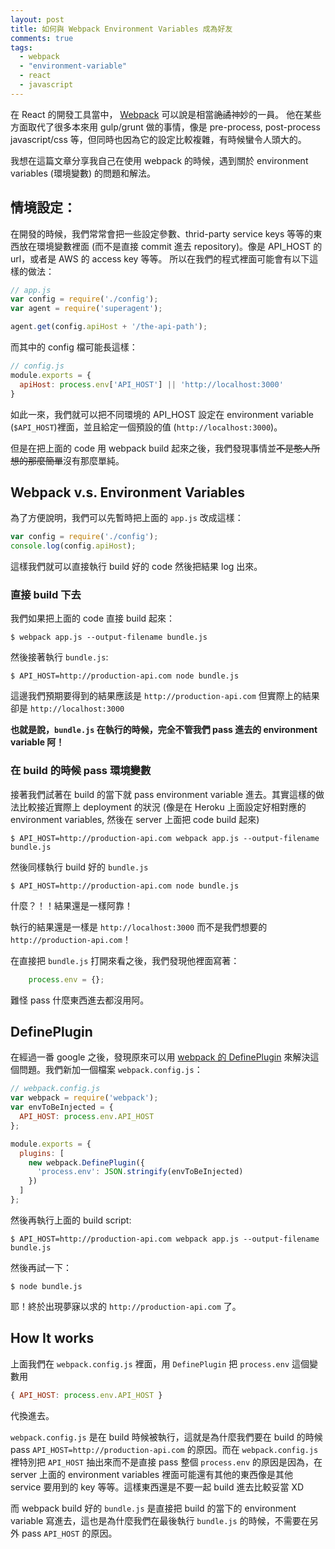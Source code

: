 ```yaml
---
layout: post
title: 如何與 Webpack Environment Variables 成為好友
comments: true
tags:
  - webpack
  - "environment-variable"
  - react
  - javascript
---
```


在 React 的開發工具當中， [Webpack](https://webpack.github.io/) 可以說是相當<s>詭譎</s>神妙的一員。
他在某些方面取代了很多本來用 gulp/grunt 做的事情，像是 pre-process, post-process javascript/css 等，但同時也因為它的設定比較複雜，有時候蠻令人頭大的。

我想在這篇文章分享我自己在使用 webpack 的時候，遇到關於 environment variables (環境變數) 的問題和解法。

## 情境設定：
在開發的時候，我們常常會把一些設定參數、thrid-party service keys 等等的東西放在環境變數裡面 (而不是直接 commit 進去 repository)。像是 API\_HOST 的 url，或者是 AWS 的 access key 等等。
所以在我們的程式裡面可能會有以下這樣的做法：

```javascript
// app.js
var config = require('./config');
var agent = require('superagent');

agent.get(config.apiHost + '/the-api-path');
```

而其中的 config 檔可能長這樣：

```javascript
// config.js
module.exports = {
  apiHost: process.env['API_HOST'] || 'http://localhost:3000'
}
```

如此一來，我們就可以把不同環境的 API\_HOST 設定在 environment variable (`$API_HOST`)裡面，並且給定一個預設的值 (`http://localhost:3000`)。

但是在把上面的 code 用 webpack build 起來之後，我們發現事情並<s>不是憨人所想的那麼簡單</s>沒有那麼單純。

## Webpack v.s. Environment Variables

為了方便說明，我們可以先暫時把上面的 `app.js` 改成這樣：

```javascript
var config = require('./config');
console.log(config.apiHost);
```

這樣我們就可以直接執行 build 好的 code 然後把結果 log 出來。

### 直接 build 下去

我們如果把上面的 code 直接 build 起來：

```
$ webpack app.js --output-filename bundle.js
```

然後接著執行 `bundle.js`:

```
$ API_HOST=http://production-api.com node bundle.js
```

這邊我們預期要得到的結果應該是 `http://production-api.com`
但實際上的結果卻是 `http://localhost:3000`

**也就是說，`bundle.js` 在執行的時候，完全不管我們 pass 進去的 environment variable 阿！**

### 在 build 的時候 pass 環境變數

接著我們試著在 build 的當下就 pass environment variable 進去。其實這樣的做法比較接近實際上 deployment 的狀況 (像是在 Heroku 上面設定好相對應的 environment variables, 然後在 server 上面把 code build 起來)

```
$ API_HOST=http://production-api.com webpack app.js --output-filename bundle.js
```

然後同樣執行 build 好的 `bundle.js`

```
$ API_HOST=http://production-api.com node bundle.js
```

什麼？！！結果還是一樣阿靠！

執行的結果還是一樣是 `http://localhost:3000` 而不是我們想要的 `http://production-api.com`！

在直接把 `bundle.js` 打開來看之後，我們發現他裡面寫著：

```javascript
	process.env = {};
```

難怪 pass 什麼東西進去都沒用阿。

## DefinePlugin
在經過一番 google 之後，發現原來可以用 [webpack 的 DefinePlugin](https://webpack.github.io/docs/list-of-plugins.html#defineplugin) 來解決這個問題。我們新加一個檔案 `webpack.config.js`：

```javascript
// webpack.config.js
var webpack = require('webpack');
var envToBeInjected = {
  API_HOST: process.env.API_HOST
};

module.exports = {
  plugins: [
    new webpack.DefinePlugin({
      'process.env': JSON.stringify(envToBeInjected)
    })
  ]
};
```

然後再執行上面的 build script:
```
$ API_HOST=http://production-api.com webpack app.js --output-filename bundle.js
```

然後再試一下：
```
$ node bundle.js
```

耶！終於出現夢寐以求的 `http://production-api.com` 了。

## How It works
上面我們在 `webpack.config.js` 裡面，用 `DefinePlugin` 把 `process.env` 這個變數用
```javascript
{ API_HOST: process.env.API_HOST }
```
代換進去。

`webpack.config.js` 是在 build 時候被執行，這就是為什麼我們要在 build 的時候 pass `API_HOST=http://production-api.com` 的原因。而在 `webpack.config.js` 裡特別把 `API_HOST` 抽出來而不是直接 pass 整個 `process.env` 的原因是因為，在 server 上面的 environment variables 裡面可能還有其他的東西像是其他 service 要用到的 key 等等。這樣東西還是不要一起 build 進去比較妥當 XD

而 webpack build 好的 `bundle.js` 是直接把 build 的當下的 environment variable 寫進去，這也是為什麼我們在最後執行 `bundle.js` 的時候，不需要在另外 pass `API_HOST` 的原因。
